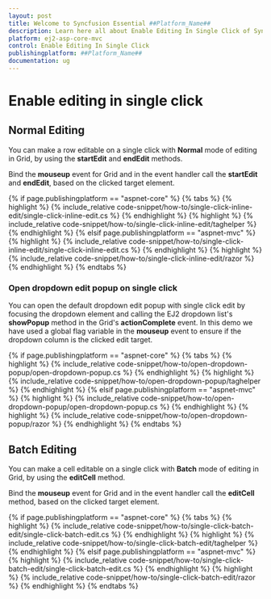 ```yaml
---
layout: post
title: Welcome to Syncfusion Essential ##Platform_Name##
description: Learn here all about Enable Editing In Single Click of Syncfusion Essential ##Platform_Name## widgets based on HTML5 and jQuery.
platform: ej2-asp-core-mvc
control: Enable Editing In Single Click
publishingplatform: ##Platform_Name##
documentation: ug
---
```



# Enable editing in single click

## Normal Editing

You can make a row editable on a single click with **Normal** mode of editing in Grid, by using the **startEdit** and **endEdit** methods.

Bind the **mouseup** event for Grid and in the event handler call the **startEdit** and **endEdit**, based on the clicked target element.

{% if page.publishingplatform == "aspnet-core" %}
{% tabs %}
{% highlight %}
{% include_relative code-snippet/how-to/single-click-inline-edit/single-click-inline-edit.cs %}
{% endhighlight %}
{% highlight %}
{% include_relative code-snippet/how-to/single-click-inline-edit/taghelper %}
{% endhighlight %}
{% elsif page.publishingplatform == "aspnet-mvc" %}
{% highlight %} {% include_relative code-snippet/how-to/single-click-inline-edit/single-click-inline-edit.cs %}
{% endhighlight %}
{% highlight %}
{% include_relative code-snippet/how-to/single-click-inline-edit/razor %}
{% endhighlight %}
{% endtabs %}



### Open dropdown edit popup on single click

You can open the default dropdown edit popup with single click edit by focusing the dropdown element and calling the EJ2 dropdown list's **showPopup** method in the Grid's **actionComplete** event. In this demo we have used a global flag variable in the **mouseup** event to ensure if the dropdown column is the clicked edit target.

{% if page.publishingplatform == "aspnet-core" %}
{% tabs %}
{% highlight %}
{% include_relative code-snippet/how-to/open-dropdown-popup/open-dropdown-popup.cs %}
{% endhighlight %}
{% highlight %}
{% include_relative code-snippet/how-to/open-dropdown-popup/taghelper %}
{% endhighlight %}
{% elsif page.publishingplatform == "aspnet-mvc" %}
{% highlight %} {% include_relative code-snippet/how-to/open-dropdown-popup/open-dropdown-popup.cs %}
{% endhighlight %}
{% highlight %}
{% include_relative code-snippet/how-to/open-dropdown-popup/razor %}
{% endhighlight %}
{% endtabs %}



## Batch Editing

You can make a cell editable on a single click with **Batch** mode of editing in Grid, by using the **editCell** method.

Bind the **mouseup** event for Grid and in the event handler call the **editCell** method, based on the clicked target element.

{% if page.publishingplatform == "aspnet-core" %}
{% tabs %}
{% highlight %}
{% include_relative code-snippet/how-to/single-click-batch-edit/single-click-batch-edit.cs %}
{% endhighlight %}
{% highlight %}
{% include_relative code-snippet/how-to/single-click-batch-edit/taghelper %}
{% endhighlight %}
{% elsif page.publishingplatform == "aspnet-mvc" %}
{% highlight %} {% include_relative code-snippet/how-to/single-click-batch-edit/single-click-batch-edit.cs %}
{% endhighlight %}
{% highlight %}
{% include_relative code-snippet/how-to/single-click-batch-edit/razor %}
{% endhighlight %}
{% endtabs %}


